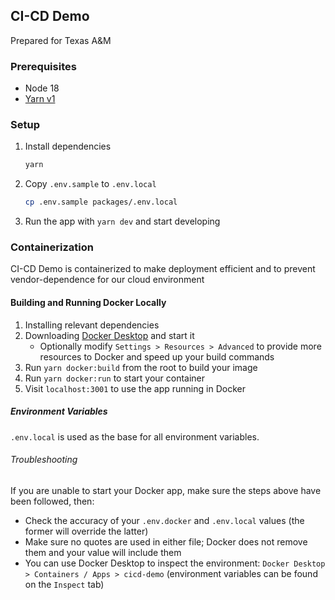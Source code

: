 ## CI-CD Demo

Prepared for Texas A&M

### Prerequisites

- Node 18
- [Yarn v1](https://classic.yarnpkg.com/lang/en/)

### Setup

1.  Install dependencies

    ```zsh
    yarn
    ```

2.  Copy `.env.sample` to `.env.local`

    ```zsh
    cp .env.sample packages/.env.local
    ```

3.  Run the app with `yarn dev` and start developing

### Containerization

CI-CD Demo is containerized to make deployment efficient and to prevent vendor-dependence for our cloud environment

#### Building and Running Docker Locally

1. Installing relevant dependencies
1. Downloading [Docker Desktop](https://docs.docker.com/desktop/) and start it
   - Optionally modify `Settings > Resources > Advanced` to provide more resources to Docker and speed up your build commands
1. Run `yarn docker:build` from the root to build your image
1. Run `yarn docker:run` to start your container
1. Visit `localhost:3001` to use the app running in Docker

##### Environment Variables

`.env.local` is used as the base for all environment variables.

###### Troubleshooting

If you are unable to start your Docker app, make sure the steps above have been followed, then:

- Check the accuracy of your `.env.docker` and `.env.local` values (the former will override the latter)
- Make sure no quotes are used in either file; Docker does not remove them and your value will include them
- You can use Docker Desktop to inspect the environment: `Docker Desktop > Containers / Apps > cicd-demo` (environment variables can be found on the `Inspect` tab)
